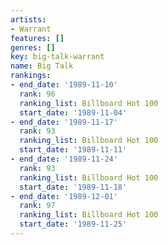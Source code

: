 ```yaml
---
artists:
- Warrant
features: []
genres: []
key: big-talk-warrant
name: Big Talk
rankings:
- end_date: '1989-11-10'
  rank: 96
  ranking_list: Billboard Hot 100
  start_date: '1989-11-04'
- end_date: '1989-11-17'
  rank: 93
  ranking_list: Billboard Hot 100
  start_date: '1989-11-11'
- end_date: '1989-11-24'
  rank: 93
  ranking_list: Billboard Hot 100
  start_date: '1989-11-18'
- end_date: '1989-12-01'
  rank: 97
  ranking_list: Billboard Hot 100
  start_date: '1989-11-25'
---
```


